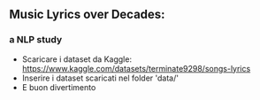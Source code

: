 ## Music Lyrics over Decades: 
### a NLP study 

* Scaricare i dataset da Kaggle:
https://www.kaggle.com/datasets/terminate9298/songs-lyrics
* Inserire i dataset scaricati nel folder 'data/' 
* E buon divertimento